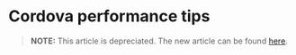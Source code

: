 <properties pageTitle="Cordova performance tips"
  description="This is an article on bower tutorial"
  services=""
  documentationCenter=""
  authors="bursteg" />

# Cordova performance tips

> **NOTE:** This article is depreciated. The new article can be found [here](/articles/tips-and-workarounds/performance/tips-and-workarounds-performance-readme.md).
